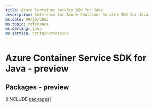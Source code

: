 ```yaml
---
title: Azure Container Service SDK for Java
description: Reference for Azure Container Service SDK for Java
ms.date: 09/30/2025
ms.topic: reference
ms.devlang: java
ms.service: containerservice
---
```

# Azure Container Service SDK for Java - preview
## Packages - preview
[!INCLUDE [packages](container-service-index.md)]